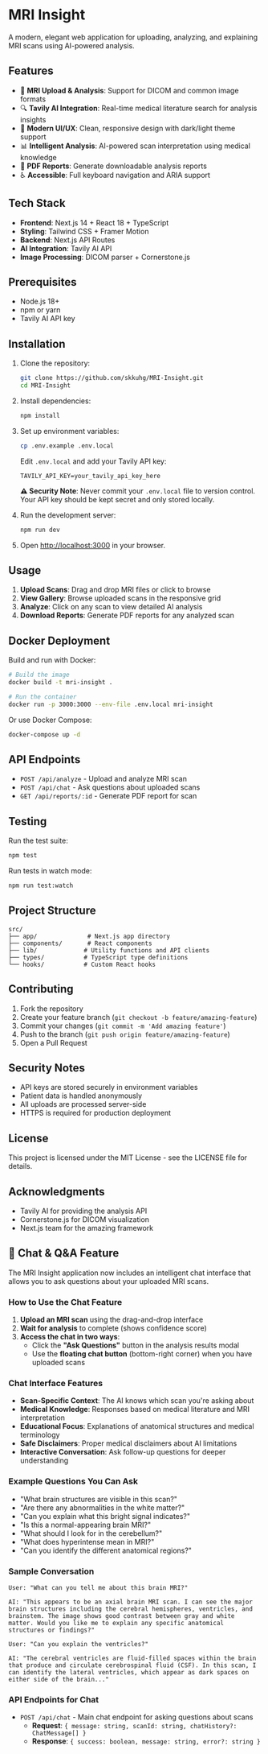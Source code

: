 # MRI Insight

A modern, elegant web application for uploading, analyzing, and explaining MRI scans using AI-powered analysis.

## Features

- 🏥 **MRI Upload & Analysis**: Support for DICOM and common image formats
- 🔍 **Tavily AI Integration**: Real-time medical literature search for analysis insights
- 🎨 **Modern UI/UX**: Clean, responsive design with dark/light theme support
- 📊 **Intelligent Analysis**: AI-powered scan interpretation using medical knowledge
- 📄 **PDF Reports**: Generate downloadable analysis reports
- ♿ **Accessible**: Full keyboard navigation and ARIA support

## Tech Stack

- **Frontend**: Next.js 14 + React 18 + TypeScript
- **Styling**: Tailwind CSS + Framer Motion
- **Backend**: Next.js API Routes
- **AI Integration**: Tavily AI API
- **Image Processing**: DICOM parser + Cornerstone.js

## Prerequisites

- Node.js 18+ 
- npm or yarn
- Tavily AI API key

## Installation

1. Clone the repository:
   ```bash
   git clone https://github.com/skkuhg/MRI-Insight.git
   cd MRI-Insight
   ```

2. Install dependencies:
   ```bash
   npm install
   ```

3. Set up environment variables:
   ```bash
   cp .env.example .env.local
   ```
   
   Edit `.env.local` and add your Tavily API key:
   ```
   TAVILY_API_KEY=your_tavily_api_key_here
   ```
   
   **⚠️ Security Note**: Never commit your `.env.local` file to version control. 
   Your API key should be kept secret and only stored locally.

4. Run the development server:
   ```bash
   npm run dev
   ```

5. Open [http://localhost:3000](http://localhost:3000) in your browser.

## Usage

1. **Upload Scans**: Drag and drop MRI files or click to browse
2. **View Gallery**: Browse uploaded scans in the responsive grid
3. **Analyze**: Click on any scan to view detailed AI analysis
4. **Download Reports**: Generate PDF reports for any analyzed scan

## Docker Deployment

Build and run with Docker:

```bash
# Build the image
docker build -t mri-insight .

# Run the container
docker run -p 3000:3000 --env-file .env.local mri-insight
```

Or use Docker Compose:

```bash
docker-compose up -d
```

## API Endpoints

- `POST /api/analyze` - Upload and analyze MRI scan
- `POST /api/chat` - Ask questions about uploaded scans
- `GET /api/reports/:id` - Generate PDF report for scan

## Testing

Run the test suite:

```bash
npm test
```

Run tests in watch mode:

```bash
npm run test:watch
```

## Project Structure

```
src/
├── app/              # Next.js app directory
├── components/       # React components
├── lib/             # Utility functions and API clients
├── types/           # TypeScript type definitions
└── hooks/           # Custom React hooks
```

## Contributing

1. Fork the repository
2. Create your feature branch (`git checkout -b feature/amazing-feature`)
3. Commit your changes (`git commit -m 'Add amazing feature'`)
4. Push to the branch (`git push origin feature/amazing-feature`)
5. Open a Pull Request

## Security Notes

- API keys are stored securely in environment variables
- Patient data is handled anonymously
- All uploads are processed server-side
- HTTPS is required for production deployment

## License

This project is licensed under the MIT License - see the LICENSE file for details.

## Acknowledgments

- Tavily AI for providing the analysis API
- Cornerstone.js for DICOM visualization
- Next.js team for the amazing framework

## 💬 Chat & Q&A Feature

The MRI Insight application now includes an intelligent chat interface that allows you to ask questions about your uploaded MRI scans.

### How to Use the Chat Feature

1. **Upload an MRI scan** using the drag-and-drop interface
2. **Wait for analysis** to complete (shows confidence score)
3. **Access the chat in two ways**:
   - Click the **"Ask Questions"** button in the analysis results modal
   - Use the **floating chat button** (bottom-right corner) when you have uploaded scans

### Chat Interface Features

- **Scan-Specific Context**: The AI knows which scan you're asking about
- **Medical Knowledge**: Responses based on medical literature and MRI interpretation
- **Educational Focus**: Explanations of anatomical structures and medical terminology
- **Safe Disclaimers**: Proper medical disclaimers about AI limitations
- **Interactive Conversation**: Ask follow-up questions for deeper understanding

### Example Questions You Can Ask

- "What brain structures are visible in this scan?"
- "Are there any abnormalities in the white matter?"
- "Can you explain what this bright signal indicates?"
- "Is this a normal-appearing brain MRI?"
- "What should I look for in the cerebellum?"
- "What does hyperintense mean in MRI?"
- "Can you identify the different anatomical regions?"

### Sample Conversation

```
User: "What can you tell me about this brain MRI?"

AI: "This appears to be an axial brain MRI scan. I can see the major brain structures including the cerebral hemispheres, ventricles, and brainstem. The image shows good contrast between gray and white matter. Would you like me to explain any specific anatomical structures or findings?"

User: "Can you explain the ventricles?"

AI: "The cerebral ventricles are fluid-filled spaces within the brain that produce and circulate cerebrospinal fluid (CSF). In this scan, I can identify the lateral ventricles, which appear as dark spaces on either side of the brain..."
```

### API Endpoints for Chat

- `POST /api/chat` - Main chat endpoint for asking questions about scans
  - **Request**: `{ message: string, scanId: string, chatHistory?: ChatMessage[] }`
  - **Response**: `{ success: boolean, message: string, error?: string }`
